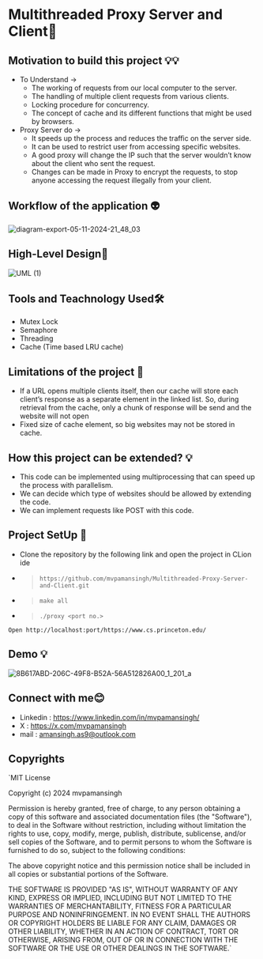 #                             Multithreaded Proxy Server and Client👾

## Motivation to build this project 💡💡
- To Understand →
  - The working of requests from our local computer to the server.
  - The handling of multiple client requests from various clients.
  - Locking procedure for concurrency.
  - The concept of cache and its different functions that might be used by browsers.
- Proxy Server do →
  - It speeds up the process and reduces the traffic on the server side.
  - It can be used to restrict user from accessing specific websites.
  - A good proxy will change the IP such that the server wouldn’t know about the client who sent the request.
  - Changes can be made in Proxy to encrypt the requests, to stop anyone accessing the request illegally from your client.


## Workflow of the application 👽
![diagram-export-05-11-2024-21_48_03](https://github.com/user-attachments/assets/d86bb151-12d2-4f1a-975e-cf24d246c0bc)

## High-Level Design👾
![UML (1)](https://github.com/user-attachments/assets/382ad250-aed5-4591-bf5e-e5410b9c1e03)


## Tools and Teachnology Used🛠️
- Mutex Lock
- Semaphore
- Threading
- Cache (Time based LRU cache)


## Limitations of the project 🤖
- If a URL opens multiple clients itself, then our cache will store each client’s response as a separate element in the linked list. So, during retrieval from the cache, only a chunk of response will be send and the website will not open
- Fixed size of cache element, so big websites may not be stored in cache.


## How this project can be extended? 💡
- This code can be implemented using multiprocessing that can speed up the process with parallelism.
- We can decide which type of websites should be allowed by extending the code.
- We can implement requests like POST with this code.

## Project SetUp 📝
  - Clone the repository by the following link and open the project in CLion ide
  - > ```https://github.com/mvpamansingh/Multithreaded-Proxy-Server-and-Client.git```

  - >`make all`
 
  - >`./proxy <port no.>`


`Open http://localhost:port/https://www.cs.princeton.edu/`
## Demo 💡
![8B617ABD-206C-49F8-B52A-56A512826A00_1_201_a](https://github.com/user-attachments/assets/b7df7f4e-095d-41d7-9e7f-a27376c72e15)

## Connect with me😊
- Linkedin : https://www.linkedin.com/in/mvpamansingh/
- X : https://x.com/mvpamansingh
- mail : amansingh.as9@outlook.com
  
## Copyrights
`MIT License

Copyright (c) 2024 mvpamansingh

Permission is hereby granted, free of charge, to any person obtaining a copy
of this software and associated documentation files (the "Software"), to deal
in the Software without restriction, including without limitation the rights
to use, copy, modify, merge, publish, distribute, sublicense, and/or sell
copies of the Software, and to permit persons to whom the Software is
furnished to do so, subject to the following conditions:

The above copyright notice and this permission notice shall be included in all
copies or substantial portions of the Software.

THE SOFTWARE IS PROVIDED "AS IS", WITHOUT WARRANTY OF ANY KIND, EXPRESS OR
IMPLIED, INCLUDING BUT NOT LIMITED TO THE WARRANTIES OF MERCHANTABILITY,
FITNESS FOR A PARTICULAR PURPOSE AND NONINFRINGEMENT. IN NO EVENT SHALL THE
AUTHORS OR COPYRIGHT HOLDERS BE LIABLE FOR ANY CLAIM, DAMAGES OR OTHER
LIABILITY, WHETHER IN AN ACTION OF CONTRACT, TORT OR OTHERWISE, ARISING FROM,
OUT OF OR IN CONNECTION WITH THE SOFTWARE OR THE USE OR OTHER DEALINGS IN THE
SOFTWARE.`


  
